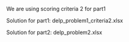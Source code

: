 We are using scoring criteria 2 for part1

Solution for part1:
delp_problem1_criteria2.xlsx

Solution for part2:
delp_problem2.xlsx
